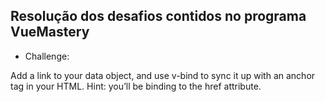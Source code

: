 ## Resolução dos desafios contidos no programa VueMastery

* Challenge:

Add a link to your data object, and use v-bind to sync it up with an anchor tag in your HTML. Hint: you’ll be binding to the href attribute.
